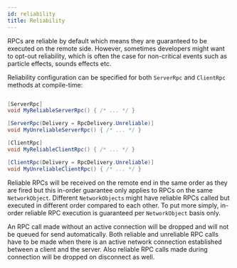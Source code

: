 ```yaml
---
id: reliability
title: Reliability
---
```


RPCs are reliable by default which means they are guaranteed to be executed on the remote side. However, sometimes developers might want to opt-out reliability, which is often the case for non-critical events such as particle effects, sounds effects etc.

Reliability configuration can be specified for both `ServerRpc` and `ClientRpc` methods at compile-time:

```csharp

[ServerRpc]
void MyReliableServerRpc() { /* ... */ }

[ServerRpc(Delivery = RpcDelivery.Unreliable)]
void MyUnreliableServerRpc() { /* ... */ }

[ClientRpc]
void MyReliableClientRpc() { /* ... */ }

[ClientRpc(Delivery = RpcDelivery.Unreliable)]
void MyUnreliableClientRpc() { /* ... */ }
```

Reliable RPCs will be received on the remote end in the same order as they are fired but this in-order guarantee only applies to RPCs on the same `NetworkObject`. Different `NetworkObjects` might have reliable RPCs called but executed in different order compared to each other. To put more simply, in-order reliable RPC execution is guaranteed per `NetworkObject` basis only.

An RPC call made without an active connection will be dropped and will not be queued for send automatically. Both reliable and unreliable RPC calls have to be made when there is an active network connection established between a client and the server. Also reliable RPC calls made during connection will be dropped on disconnect as well.
